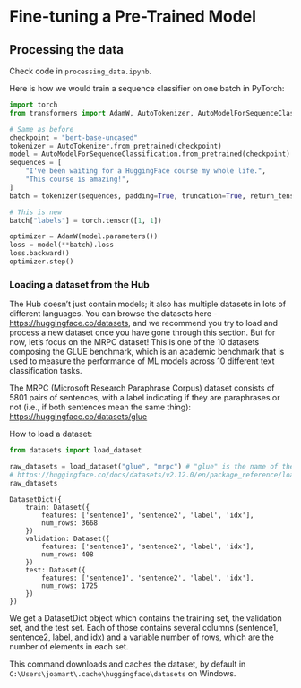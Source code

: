 # Fine-tuning a Pre-Trained Model

## Processing the data

Check code in `processing_data.ipynb`.

Here is how we would train a sequence classifier on one batch in PyTorch:

```python
import torch
from transformers import AdamW, AutoTokenizer, AutoModelForSequenceClassification

# Same as before
checkpoint = "bert-base-uncased"
tokenizer = AutoTokenizer.from_pretrained(checkpoint)
model = AutoModelForSequenceClassification.from_pretrained(checkpoint)
sequences = [
    "I've been waiting for a HuggingFace course my whole life.",
    "This course is amazing!",
]
batch = tokenizer(sequences, padding=True, truncation=True, return_tensors="pt")

# This is new
batch["labels"] = torch.tensor([1, 1])

optimizer = AdamW(model.parameters())
loss = model(**batch).loss
loss.backward()
optimizer.step()
```

### Loading a dataset from the Hub

The Hub doesn’t just contain models; it also has multiple datasets in lots of different languages. You can browse the datasets here - https://huggingface.co/datasets, and we recommend you try to load and process a new dataset once you have gone through this section. But for now, let’s focus on the MRPC dataset! This is one of the 10 datasets composing the GLUE benchmark, which is an academic benchmark that is used to measure the performance of ML models across 10 different text classification tasks.

 The MRPC (Microsoft Research Paraphrase Corpus) dataset consists of 5801 pairs of sentences, with a label indicating if they are paraphrases or not (i.e., if both sentences mean the same thing): https://huggingface.co/datasets/glue

 How to load a dataset:

```python
from datasets import load_dataset

raw_datasets = load_dataset("glue", "mrpc") # "glue" is the name of the dataset, mrpc"
# https://huggingface.co/docs/datasets/v2.12.0/en/package_reference/loading_methods#datasets.load_dataset
raw_datasets
```

```
DatasetDict({
    train: Dataset({
        features: ['sentence1', 'sentence2', 'label', 'idx'],
        num_rows: 3668
    })
    validation: Dataset({
        features: ['sentence1', 'sentence2', 'label', 'idx'],
        num_rows: 408
    })
    test: Dataset({
        features: ['sentence1', 'sentence2', 'label', 'idx'],
        num_rows: 1725
    })
})
```

We get a DatasetDict object which contains the training set, the validation set, and the test set. Each of those contains several columns (sentence1, sentence2, label, and idx) and a variable number of rows, which are the number of elements in each set.

This command downloads and caches the dataset, by default in `C:\Users\joamart\.cache\huggingface\datasets` on Windows.

